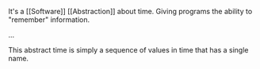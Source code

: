 It's a [[Software]] [[Abstraction]] about time. Giving programs the ability to "remember" information.

...

This abstract time is simply a sequence of values in time that has a single name.